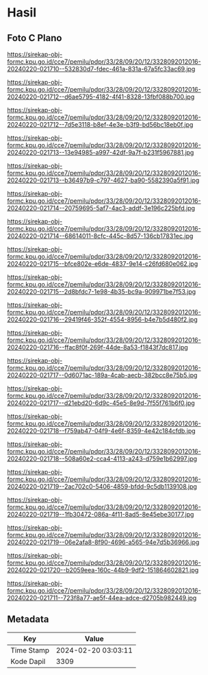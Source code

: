 # Hasil

## Foto C Plano

https://sirekap-obj-formc.kpu.go.id/cce7/pemilu/pdpr/33/28/09/20/12/3328092012016-20240220-021710--532830d7-fdec-461a-831a-67a5fc33ac69.jpg

https://sirekap-obj-formc.kpu.go.id/cce7/pemilu/pdpr/33/28/09/20/12/3328092012016-20240220-021712--d6ae5795-4182-4f41-8328-13fbf088b700.jpg

https://sirekap-obj-formc.kpu.go.id/cce7/pemilu/pdpr/33/28/09/20/12/3328092012016-20240220-021712--7d5e3118-b8ef-4e3e-b3f9-bd56bc18eb0f.jpg

https://sirekap-obj-formc.kpu.go.id/cce7/pemilu/pdpr/33/28/09/20/12/3328092012016-20240220-021713--13e94985-a997-42df-9a7f-b231f5967881.jpg

https://sirekap-obj-formc.kpu.go.id/cce7/pemilu/pdpr/33/28/09/20/12/3328092012016-20240220-021713--b36497b9-c797-4627-ba90-5582390a5f91.jpg

https://sirekap-obj-formc.kpu.go.id/cce7/pemilu/pdpr/33/28/09/20/12/3328092012016-20240220-021714--20759695-5af7-4ac3-addf-3e196c225bfd.jpg

https://sirekap-obj-formc.kpu.go.id/cce7/pemilu/pdpr/33/28/09/20/12/3328092012016-20240220-021714--68614011-8cfc-445c-8d57-136cb17831ec.jpg

https://sirekap-obj-formc.kpu.go.id/cce7/pemilu/pdpr/33/28/09/20/12/3328092012016-20240220-021715--bfce802e-e6de-4837-9e14-c26fd680e062.jpg

https://sirekap-obj-formc.kpu.go.id/cce7/pemilu/pdpr/33/28/09/20/12/3328092012016-20240220-021715--2d8bfdc7-1e98-4b35-bc9a-909971be7f53.jpg

https://sirekap-obj-formc.kpu.go.id/cce7/pemilu/pdpr/33/28/09/20/12/3328092012016-20240220-021716--29419f46-352f-4554-8956-b4e7b5d480f2.jpg

https://sirekap-obj-formc.kpu.go.id/cce7/pemilu/pdpr/33/28/09/20/12/3328092012016-20240220-021716--ffac8f0f-269f-44de-8a53-f1843f7dc817.jpg

https://sirekap-obj-formc.kpu.go.id/cce7/pemilu/pdpr/33/28/09/20/12/3328092012016-20240220-021717--0d6071ac-189a-4cab-aecb-382bcc8e75b5.jpg

https://sirekap-obj-formc.kpu.go.id/cce7/pemilu/pdpr/33/28/09/20/12/3328092012016-20240220-021717--d21ebd20-6d9c-45e5-8e9d-7f55f761b6f0.jpg

https://sirekap-obj-formc.kpu.go.id/cce7/pemilu/pdpr/33/28/09/20/12/3328092012016-20240220-021718--f759ab47-04f9-4e6f-8359-4e42c184cfdb.jpg

https://sirekap-obj-formc.kpu.go.id/cce7/pemilu/pdpr/33/28/09/20/12/3328092012016-20240220-021718--508a60e2-cca4-4113-a243-d759e1b62997.jpg

https://sirekap-obj-formc.kpu.go.id/cce7/pemilu/pdpr/33/28/09/20/12/3328092012016-20240220-021719--2ac702c0-5406-4859-bfdd-9c5db1139108.jpg

https://sirekap-obj-formc.kpu.go.id/cce7/pemilu/pdpr/33/28/09/20/12/3328092012016-20240220-021719--1fb30472-086a-4f11-8ad5-8e45ebe30177.jpg

https://sirekap-obj-formc.kpu.go.id/cce7/pemilu/pdpr/33/28/09/20/12/3328092012016-20240220-021719--06e2afa8-8f90-4696-a565-94e7d5b36966.jpg

https://sirekap-obj-formc.kpu.go.id/cce7/pemilu/pdpr/33/28/09/20/12/3328092012016-20240220-021720--b2059eea-160c-44b9-9df2-151864602821.jpg

https://sirekap-obj-formc.kpu.go.id/cce7/pemilu/pdpr/33/28/09/20/12/3328092012016-20240220-021711--723f8a77-ae5f-44ea-adce-d2705b982449.jpg


## Metadata

| Key        | Value               |
| ---------- | ------------------- |
| Time Stamp | 2024-02-20 03:03:11 |
| Kode Dapil | 3309                |



